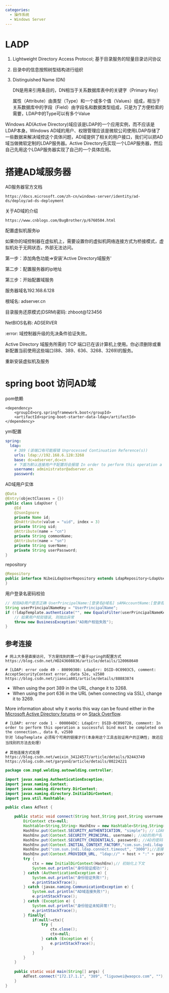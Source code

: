 ```yaml
---
categories:
  - 操作系统
  - Windows Server
---
```

# LADP

1. Lightweight Directory Access Protocol; 基于目录服务的轻量目录访问协议

2. 目录中的信息按照树型结构进行组织

3. Distinguished Name (DN)

   DN是用来引用条目的，DN相当于关系数据库表中的关键字（Primary Key）

   属性（Attribute）由类型（Type）和一个或多个值（Values）组成，相当于关系数据库中的字段（Field）由字段名和数据类型组成，只是为了方便检索的需要，LDAP中的Type可以有多个Value



Windows AD(Active Directory)域应该是LDAP的一个应用实例，而不应该是LDAP本身。Windows AD域的用户、权限管理应该是微软公司使用LDAP存储了一些数据来解决域控这个具体问题，AD域提供了相关的用户接口，我们可以把AD域当做微软定制的LDAP服务器。Active Directory先实现一个LDAP服务器，然后自己先用这个LDAP服务器实现了自己的一个具体应用。



# 搭建AD域服务器



AD服务器官方文档

```
https://docs.microsoft.com/zh-cn/windows-server/identity/ad-ds/deploy/ad-ds-deployment
```



关于AD域的介绍

```
https://www.cnblogs.com/BugBrother/p/6760504.html
```

配置虚拟机服务ip

如果你的域控制器在虚拟机上，需要设置你的虚拟机网络连接方式为桥接模式，虚拟机处于无网状态，外部无法访问。



 第一步：添加角色功能=>安装'Active Directory域服务'

第二步：配置服务器的ip地址

第三步：开始配置域服务

服务器域名192.168.6.128

根域名: adserver.cn

目录服务还原模式(DSRM)密码:  zhboot@123456

NetBIOS名称: ADSERVER



:error: 域控制器升级的先决条件验证失败。 

Active Directory 域服务所需的 TCP 端口已在该计算机上使用。你必须删除或重新配置当前使用这些端口(88、389、636、3268、3269)的服务。

重新安装虚拟机及服务

# spring boot 访问AD域
pom依赖

```pom
<dependency>
	<groupId>org.springframework.boot</groupId>
	<artifactId>spring-boot-starter-data-ldap</artifactId>
</dependency>
```

yml配置

```yaml
spring:
  ldap:
    # 389 (该端口有可能报错 Unprocessed Continuation Reference(s))
    urls: ldap://192.168.6.128:3268
    base: dc=adserver,dc=cn
    # 下面为默认连接用户不配置将会报错 In order to perform this operation a successful bind must be completed on the connection.
    username: administrator@adserver.cn
    password: 
```

AD域用户实体

```java
@Data
@Entry(objectClasses = {})
public class LdapUser {
    @Id
    @JsonIgnore
    private Name id;
    @DnAttribute(value = "uid", index = 3)
    private String uid;
    @Attribute(name = "cn")
    private String commonName;
    @Attribute(name = "sn")
    private String suerName;
    private String userPassword;
}
```

repository
```JAVA
@Repository
public interface NibeiLdapUserRepository extends LdapRepository<LdapUser> {
}
```
用户登录名密码校验

```java
// 校验AD用户是否正确 UserPrincipalName:[登录名@域名] sAMAccountName:[登录名]
String userPrincipalNameKey = "UserPrincipalName";
if (!ldapTemplate.authenticate("", new EqualsFilter(userPrincipalNameKey, ldapUserLogin.getUsername()).toString(), ldapUserLogin.getPassword())) {
	// 如果用户校验错误, 则抛出异常
    throw new BusinessException("AD用户校验失败");
}
```



## 参考连接

```
# 网上大多是直接访问, 下方是找到的第一个基于spring的配置方式
https://blog.csdn.net/HD243608836/article/details/120068640
```

```
# [LDAP: error code 49 - 80090308: LdapErr: DSID-0C0903C5, comment: AcceptSecurityContext error, data 52e, v2580
https://blog.csdn.net/jianxia801/article/details/88883874
```

- When using the port 389 in the URL, change it to 3268.
- When using the port 636 in the URL (when connecting via SSL), change it to 3269.

More information about why it works this way can be found either in the [Microsoft Active Directory forums](https://social.technet.microsoft.com/Forums/en-US/e52b9154-b93a-4a3b-b6f2-0285f932da14/389-and-3268-port-difference?forum=winserverDS) or on [Stack Overflow](https://stackoverflow.com/questions/16412236/how-to-resolve-javax-naming-partialresultexception).

```
# [LDAP: error code 1 - 000004DC: LdapErr: DSID-0C090728, comment: In order to perform this operation a successful bind must be completed on the connection., data 0, v2580
针对 ldapTemplate 必须有个可用的链接才行(本身用这个工具去验证用户的正确性; 故还应当找别的方法去处理)
```

```
# 其他连接方式处理
https://blog.csdn.net/weixin_34124577/article/details/92443749
https://blog.csdn.net/garyond/article/details/80224221
```

```java
package com.zngd.welding.autowelding.controller;

import javax.naming.AuthenticationException;
import javax.naming.Context;
import javax.naming.directory.DirContext;
import javax.naming.directory.InitialDirContext;
import java.util.Hashtable;

public class AdTest {

    public static void connect(String host,String post,String username,String password) {
        DirContext ctx=null;
        Hashtable<String,String> HashEnv = new Hashtable<String,String>();
        HashEnv.put(Context.SECURITY_AUTHENTICATION, "simple"); // LDAP访问安全级别(none,simple,strong)
        HashEnv.put(Context.SECURITY_PRINCIPAL, username); //AD的用户名
        HashEnv.put(Context.SECURITY_CREDENTIALS, password); //AD的密码
        HashEnv.put(Context.INITIAL_CONTEXT_FACTORY,"com.sun.jndi.ldap.LdapCtxFactory"); // LDAP工厂类
        HashEnv.put("com.sun.jndi.ldap.connect.timeout", "3000");//连接超时设置为3秒
        HashEnv.put(Context.PROVIDER_URL, "ldap://" + host + ":" + post);// 默认端口389
        try {
            ctx = new InitialDirContext(HashEnv);// 初始化上下文
            System.out.println("身份验证成功!");
        } catch (AuthenticationException e) {
            System.out.println("身份验证失败!");
            e.printStackTrace();
        } catch (javax.naming.CommunicationException e) {
            System.out.println("AD域连接失败!");
            e.printStackTrace();
        } catch (Exception e) {
            System.out.println("身份验证未知异常!");
            e.printStackTrace();
        } finally{
            if(null!=ctx){
                try {
                    ctx.close();
                    ctx=null;
                } catch (Exception e) {
                    e.printStackTrace();
                }
            }
        }
    }
    
    public static void main(String[] args) {
        AdTest.connect("172.17.1.1", "389", "liguowei@waopco.com", "");
    }
}
```

